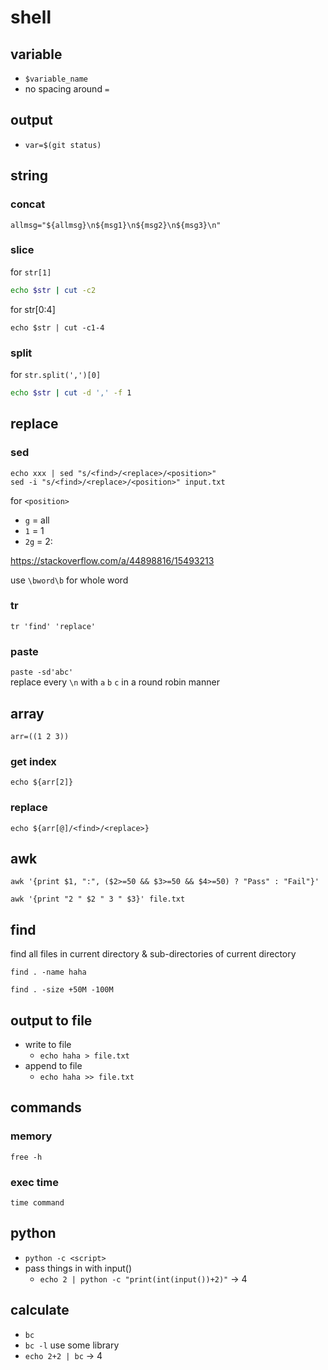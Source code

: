 # shell

## variable
- `$variable_name`
- no spacing around `=`

## output
- `var=$(git status)`

## string
### concat
`allmsg="${allmsg}\n${msg1}\n${msg2}\n${msg3}\n"`

### slice
for `str[1]`  
```sh
echo $str | cut -c2
```

for str[0:4]  
```
echo $str | cut -c1-4
```

### split
for `str.split(',')[0]`  
```sh
echo $str | cut -d ',' -f 1
```

## replace
### sed
`echo xxx | sed "s/<find>/<replace>/<position>"`  
`sed -i "s/<find>/<replace>/<position>" input.txt`   

for `<position>`
- `g` = all
- `1` = 1
- `2g` = 2:

<https://stackoverflow.com/a/44898816/15493213>

use `\bword\b` for whole word

### tr
`tr 'find' 'replace'`

### paste
`paste -sd'abc'`  
replace every `\n` with `a` `b` `c` in a round robin manner

## array
`arr=((1 2 3))`

### get index
`echo ${arr[2]}`

### replace
`echo ${arr[@]/<find>/<replace>}`

## awk
`awk '{print $1, ":", ($2>=50 && $3>=50 && $4>=50) ? "Pass" : "Fail"}'`

`awk '{print "2 " $2 " 3 " $3}' file.txt`

## find
find all files in current directory & sub-directories of current directory

`find . -name haha`  

`find . -size +50M -100M`  

## output to file
- write to file
	- `echo haha > file.txt`
- append to file
	- `echo haha >> file.txt`

## commands
### memory
`free -h`

### exec time
`time command`

## python
- `python -c <script>`
- pass things in with input()
	- `echo 2 | python -c "print(int(input())+2)"` → 4

## calculate
- `bc`
- `bc -l` use some library
- `echo 2+2 | bc` → 4
